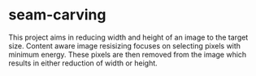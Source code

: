 # seam-carving
This project aims in reducing width and height of an image to the target size.
Content aware image resisizing focuses on selecting pixels with minimum energy. 
These pixels are then removed from the image which results in either reduction of width or height.



